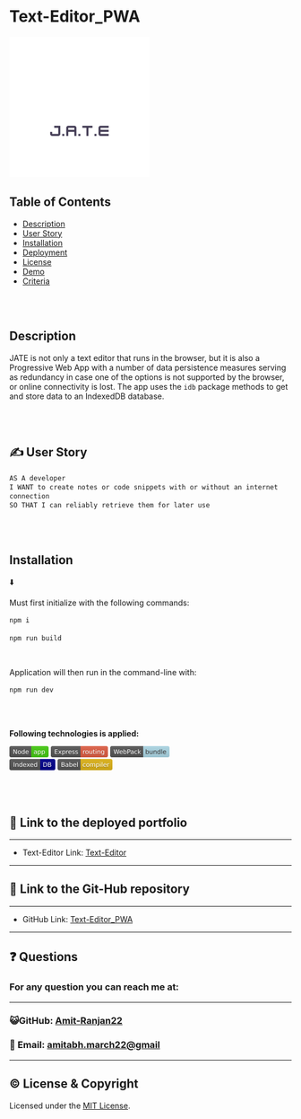 # Text-Editor_PWA

<img src="client/src/images/logo.png" width = "250">

## Table of Contents

- [Description](#description)
- [User Story](#user-story)
- [Installation](#installation)
- [Deployment](#deployment)
- [License](#license)
- [Demo](#demo)
- [Criteria](#criteria)

<br />
<br />

## Description

JATE is not only a text editor that runs in the browser, but it is also a Progressive Web App with a number of data persistence measures serving as redundancy in case one of the options is not supported by the browser, or online connectivity is lost. The app uses the `idb` package methods to get and store data to an IndexedDB database.

<br />
<br />

## ✍️ User Story

```
AS A developer
I WANT to create notes or code snippets with or without an internet connection
SO THAT I can reliably retrieve them for later use
```

<br />
<br />

## Installation

⬇️

Must first initialize with the following commands:

```
npm i

npm run build
```

<br />

Application will then run in the command-line with:

```
npm run dev
```

<br />
<br />

**Following technologies is applied:**

[<img src="Assets/images/node.svg" height="20px">](https://nodejs.org/en/) [<img src="Assets/images/express.svg" height="20px">](https://www.npmjs.com/package/express) [<img src="Assets/images/webpack.svg" height="20px">](https://webpack.js.org/)  
[<img src="Assets/images/indexeddb.svg" height="20px">](https://developer.mozilla.org/en-US/docs/Web/API/IndexedDB_API) [<img src="Assets/images/babel.svg" height="20px">](https://babeljs.io/)

<br />
<br />

## 🔌 Link to the deployed portfolio

---

- Text-Editor Link: [Text-Editor](https://git.heroku.com/whispering-bayou-56443.git)

---

## 🔌 Link to the Git-Hub repository

---

- GitHub Link: [
  Text-Editor_PWA](https://github.com/Amit-Ranjan22/Text-Editor_PWA.git)

---

<h2 id='questions'>❓ Questions</h2>

<h3>For any question you can reach me at:</h3>

---

<h3>😺GitHub: <a href='https://github.com/Amit-Ranjan22'>Amit-Ranjan22</a></h3>

<h3>📩 Email: <a href='https://mail.google.com/'>amitabh.march22@gmail</a></h3>

---

## ©️ License & Copyright

Licensed under the [MIT License](License-Copyright/LICENSE).
